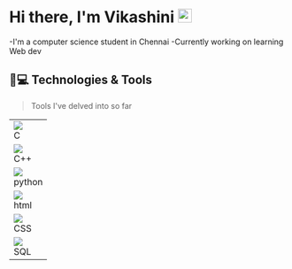 # Hi there, I'm Vikashini <img src="https://media.giphy.com/media/hvRJCLFzcasrR4ia7z/giphy.gif" width="25px">
-I'm a computer science student in Chennai
-Currently working on learning Web dev
## 🚀💻 Technologies & Tools
>Tools I've delved into so far
<table>
    <tr><td><img src="https://icons8.com/icon/40670/c-programming" /><br>C</td></tr>
    <tr><td><img src="https://icons8.com/icon/40670/c-programming"/><br>C++</td></tr>
    <tr><td><img src="https://icons8.com/icon/40670/c-programming"/><br>python</td></tr>
    <tr><td><img src="https://icons8.com/icon/20909/html-5"/><br>html</td></tr>
    <tr><td><img src="https://icons8.com/icon/21278/css3"/><br>CSS</td></tr>
    <tr><td><img src="https://icons8.com/icon/qGUfLiYi1bRN/my-sql"/><br>SQL</td></tr>
  </table>
  
